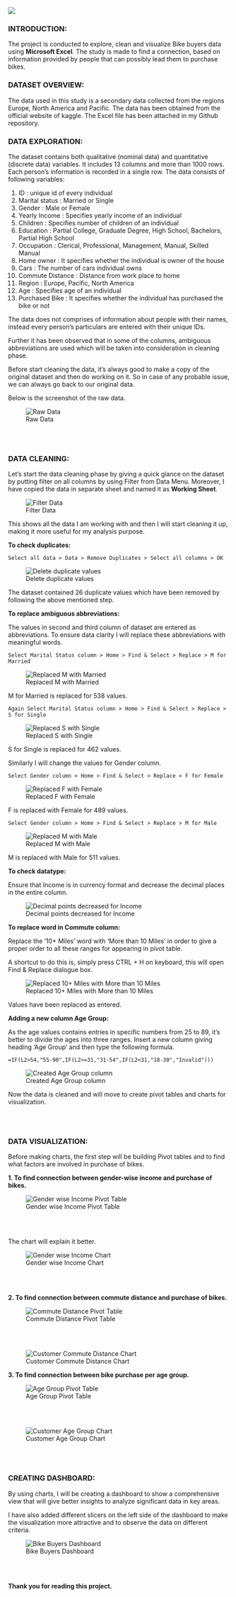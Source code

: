 ![](images/cover-photo-4.jpg)

### INTRODUCTION:

The project is conducted to explore, clean and visualize Bike buyers data using **Microsoft Excel**. The study is made to find a connection, based on information provided by people that can possibly lead them to purchase bikes.

### DATASET OVERVIEW:

The data used in this study is a secondary data collected from the regions Europe, North America and Pacific. The data has been obtained from the official website of kaggle. The Excel file has been attached in my Github repository.

### DATA EXPLORATION:

The dataset contains both qualitative (nominal data) and quantitative (discrete data) variables.  It includes 13 columns and more than 1000 rows. Each person’s information is recorded in a single row. The data consists of following variables:

1.	ID : unique id of every individual 
2.	Marital status : Married or Single
3.	Gender : Male or Female
4.	Yearly Income : Specifies yearly income of an individual
5.	Children : Specifies number of children of an individual
6.	Education : Partial College, Graduate Degree, High School, Bachelors, Partial High School
7.	Occupation : Clerical, Professional, Management, Manual, Skilled Manual
8.	Home owner : It specifies whether the individual is owner of the house
9.	Cars : The number of cars individual owns
10.	Commute Distance : Distance from work place to home
11.	Region : Europe, Pacific, North America
12.	Age : Specifies age of an individual
13.	Purchased Bike : It specifies whether the individual has purchased the bike or not

The data does not comprises of information about people with their names, instead every person’s particulars are entered with their unique IDs. 

Further it has been observed that in some of the columns, ambiguous abbreviations are used which will be taken into consideration in cleaning phase. 

Before start cleaning the data, it’s always good to make a copy of the original dataset and then do working on it. So in case of any probable issue, we can always go back to our original data.

Below is the screenshot of the raw data.

<figure>
    <img src="images/1 Raw data.png" alt="Raw Data">
    <figcaption>Raw Data</figcaption>    
</figure>

</br>
</br>

### DATA CLEANING:

Let’s start the data cleaning phase by giving a quick glance on the dataset by putting filter on all columns by using Filter from Data Menu. Moreover, I have copied the data in separate sheet and named it as **Working Sheet**.

<figure>
    <img src="images/2 Filter data.png" alt="Filter Data">
    <figcaption>Filter Data</figcaption>    
</figure>

This shows all the data I am working with and then I will start cleaning it up, making it more useful for my analysis purpose.

**To check duplicates:**

```
Select all data > Data > Remove Duplicates > Select all columns > OK
```

<figure>
    <img src="images/3 Delete duplicate values.png" alt="Delete duplicate values">
    <figcaption>Delete duplicate values</figcaption>    
</figure>

The dataset contained 26 duplicate values which have been removed by following the above mentioned step.

**To replace ambiguous abbreviations:**

The values in second and third column of dataset are entered as abbreviations. To ensure data clarity I will replace these abbreviations with meaningful words.

```
Select Marital Status column > Home > Find & Select > Replace > M for Married
```

<figure>
    <img src="images/4 Replaced M with Married.png" alt="Replaced M with Married">
    <figcaption>Replaced M with Married</figcaption>    
</figure>

M for Married is replaced for 538 values.

```
Again Select Marital Status column > Home > Find & Select > Replace > S for Single
```

<figure>
    <img src="images/5 Replaced S with Single.png" alt="Replaced S with Single">
    <figcaption>Replaced S with Single</figcaption>    
</figure>

S for Single is replaced for 462 values.

Similarly I will change the values for Gender column.

```
Select Gender column > Home > Find & Select > Replace > F for Female
```

<figure>
    <img src="images/6 Replaced F with Female.png" alt="Replaced F with Female">
    <figcaption>Replaced F with Female</figcaption>    
</figure>

F is replaced with Female for 489 values.

```
Select Gender column > Home > Find & Select > Replace > M for Male
```

<figure>
    <img src="images/7 Replaced M with Male.png" alt="Replaced M with Male">
    <figcaption>Replaced M with Male</figcaption>    
</figure>

M is replaced with Male for 511 values.

**To check datatype:**

Ensure that Income is in currency format and decrease the decimal places in the entire column.

<figure>
    <img src="images/8 Decimal points decreased for Income.png" alt="Decimal points decreased for Income">
    <figcaption>Decimal points decreased for Income</figcaption>    
</figure>

**To replace word in Commute column:**

Replace the ‘10+ Miles’ word with ‘More than 10 Miles’ in order to give a proper order to all these ranges for appearing in pivot table.

A shortcut to do this is, simply press CTRL + H on keyboard, this will open Find & Replace dialogue box.

<figure>
    <img src="images/9 Replaced 10+ Miles with More than 10 Miles.png" alt="Replaced 10+ Miles with More than 10 Miles">
    <figcaption>Replaced 10+ Miles with More than 10 Miles</figcaption>    
</figure>

Values have been replaced as entered.

**Adding a new column Age Group:**

As the age values contains entries in specific numbers from 25 to 89, it’s better to divide the ages into three ranges. Insert a new column giving heading ‘Age Group’ and then type the following formula.

```
=IF(L2>54,"55-90",IF(L2>=31,"31-54",IF(L2<31,"18-30","Invalid")))
```

<figure>
    <img src="images/10 Created age group column.png" alt="Created Age Group column">
    <figcaption>Created Age Group column</figcaption>    
</figure>

Now the data is cleaned and will move to create pivot tables and charts for visualization.

</br>
</br>

### DATA VISUALIZATION:

Before making charts, the first step will be building Pivot tables and to find what factors are involved in purchase of bikes.

**1.	To find connection between gender-wise income and purchase of bikes.**

<figure>
    <img src="images/11 Gender wise income pivot table.png" alt="Gender wise Income Pivot Table">
    <figcaption>Gender wise Income Pivot Table</figcaption>    
</figure>

</br>
</br>

The chart will explain it better.

<figure>
    <img src="images/12 Gender wise income chart.png" alt="Gender wise Income Chart">
    <figcaption>Gender wise Income Chart</figcaption>    
</figure>

</br>
</br>

**2.	To find connection between commute distance and purchase of bikes.**

<figure>
    <img src="images/13 Commute distance pivot table.png" alt="Commute Distance Pivot Table">
    <figcaption>Commute Distance Pivot Table</figcaption>    
</figure>

</br>
</br>

<figure>
    <img src="images/14 Customer Commute.png" alt="Customer Commute Distance Chart">
    <figcaption>Customer Commute Distance Chart</figcaption>    
</figure>

**3.	To find connection between bike purchase per age group.**

<figure>
    <img src="images/15 Age group pivot table.png" alt="Age Group Pivot Table">
    <figcaption>Age Group Pivot Table</figcaption>    
</figure>

</br>
</br>

<figure>
    <img src="images/16 Customer Age group chart.png" alt="Customer Age Group Chart">
    <figcaption>Customer Age Group Chart</figcaption>    
</figure>

</br>
</br>

### CREATING DASHBOARD:

By using charts, I will be creating a dashboard to show a comprehensive view that will give better insights to analyze significant data in key areas.

I have also added different slicers on the left side of the dashboard to make the visualization more attractive and to observe the data on different criteria. 

<figure>
    <img src="images/17 Bike Buyers Dashboard.png" alt="Bike Buyers Dashboard">
    <figcaption>Bike Buyers Dashboard</figcaption>    
</figure> 
    
</br>
</br>

**Thank you for reading this project.**
